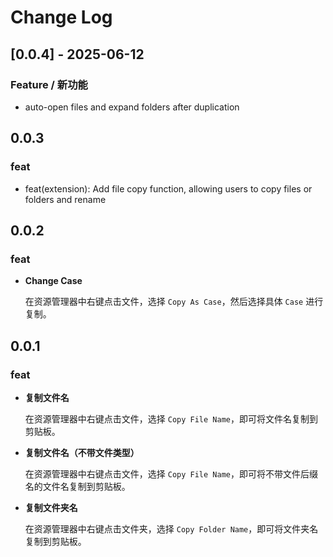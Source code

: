 # Change Log


## [0.0.4] - 2025-06-12

### Feature / 新功能
- auto-open files and expand folders after duplication

## 0.0.3

### feat

- feat(extension): Add file copy function, allowing users to copy files or folders and rename

## 0.0.2

### feat

- **Change Case**

	在资源管理器中右键点击文件，选择 `Copy As Case`，然后选择具体 `Case` 进行复制。
## 0.0.1

### feat

- **复制文件名**

	在资源管理器中右键点击文件，选择 `Copy File Name`，即可将文件名复制到剪贴板。

- **复制文件名（不带文件类型）**

	在资源管理器中右键点击文件，选择 `Copy File Name`，即可将不带文件后缀名的文件名复制到剪贴板。

- **复制文件夹名**

	在资源管理器中右键点击文件夹，选择 `Copy Folder Name`，即可将文件夹名复制到剪贴板。
